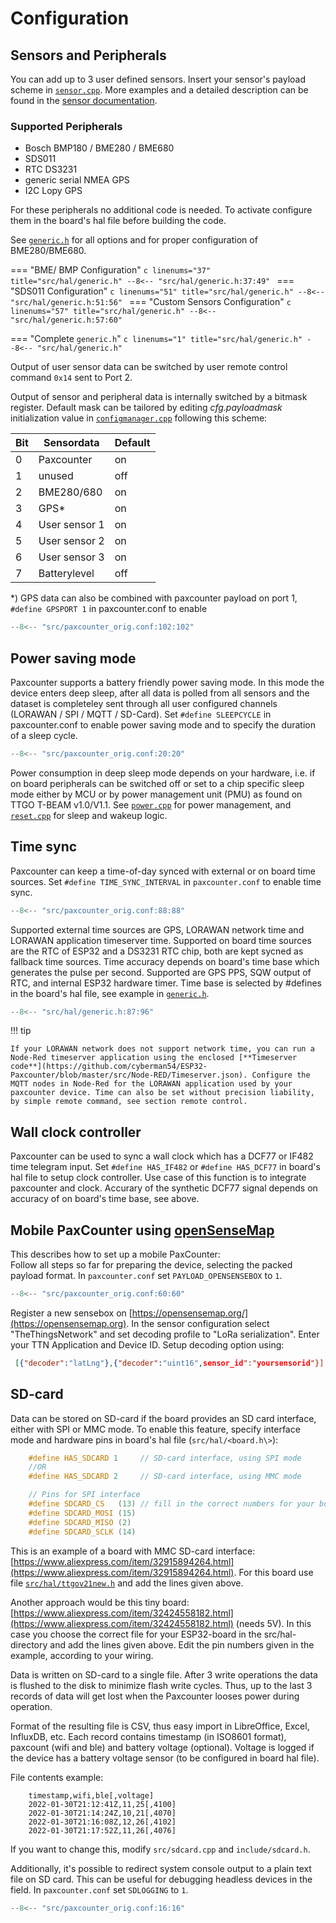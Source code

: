 # Configuration

## Sensors and Peripherals

You can add up to 3 user defined sensors. Insert your sensor's payload scheme in [`sensor.cpp`](https://github.com/cyberman54/ESP32-Paxcounter/blob/master/src/sensor.cpp). More examples and a detailed description can be found in the [sensor documentation](custom-sensors.md).

### Supported Peripherals

* Bosch BMP180 / BME280 / BME680
* SDS011
* RTC DS3231
* generic serial NMEA GPS
* I2C Lopy GPS

For these peripherals no additional code is needed. To activate configure them in the board's hal file before building the code.

See [`generic.h`](https://github.com/cyberman54/ESP32-Paxcounter/blob/master/src/hal/generic.h) for all options and for proper configuration of BME280/BME680.

=== "BME/ BMP Configuration"
	```c linenums="37" title="src/hal/generic.h"
	--8<-- "src/hal/generic.h:37:49"
	```
=== "SDS011 Configuration"
	```c linenums="51" title="src/hal/generic.h"
	--8<-- "src/hal/generic.h:51:56"
	```
=== "Custom Sensors Configuration"
	```c linenums="57" title="src/hal/generic.h"
	--8<-- "src/hal/generic.h:57:60"
	```

=== "Complete `generic.h`"
	```c linenums="1" title="src/hal/generic.h"
	--8<-- "src/hal/generic.h"
	```

Output of user sensor data can be switched by user remote control command `0x14` sent to Port 2.

Output of sensor and peripheral data is internally switched by a bitmask register. Default mask can be tailored by editing *cfg.payloadmask* initialization value in [`configmanager.cpp`](https://github.com/cyberman54/ESP32-Paxcounter/blob/master/src/configmanager.cpp) following this scheme:

| Bit | Sensordata    | Default |
| --- | ------------- | ------- |
| 0   | Paxcounter    | on      |
| 1   | unused        | off     |
| 2   | BME280/680    | on      |
| 3   | GPS*          | on      |
| 4   | User sensor 1 | on      |
| 5   | User sensor 2 | on      |
| 6   | User sensor 3 | on      |
| 7   | Batterylevel  | off     |

\*) GPS data can also be combined with paxcounter payload on port 1, `#define GPSPORT 1` in paxcounter.conf to enable

```c linenums="102" title="src/paxcounter_orig.conf"
--8<-- "src/paxcounter_orig.conf:102:102"
```


## Power saving mode

Paxcounter supports a battery friendly power saving mode. In this mode the device enters deep sleep, after all data is polled from all sensors and the dataset is completeley sent through all user configured channels (LORAWAN / SPI / MQTT / SD-Card). Set `#define SLEEPCYCLE` in paxcounter.conf to enable power saving mode and to specify the duration of a sleep cycle.

```c linenums="20" title="src/paxcounter_orig.conf"
--8<-- "src/paxcounter_orig.conf:20:20"
```


 Power consumption in deep sleep mode depends on your hardware, i.e. if on board peripherals can be switched off or set to a chip specific sleep mode either by MCU or by power management unit (PMU) as found on TTGO T-BEAM v1.0/V1.1. See [`power.cpp`](https://github.com/cyberman54/ESP32-Paxcounter/blob/master/src/power.cpp) for power management, and [`reset.cpp`](https://github.com/cyberman54/ESP32-Paxcounter/blob/master/src/reset.cpp) for sleep and wakeup logic.



## Time sync

Paxcounter can keep a time-of-day synced with external or on board time sources. Set `#define TIME_SYNC_INTERVAL` in `paxcounter.conf` to enable time sync.

```c linenums="88" title="src/paxcounter_orig.conf"
--8<-- "src/paxcounter_orig.conf:88:88"
```

Supported external time sources are GPS, LORAWAN network time and LORAWAN application timeserver time. Supported on board time sources are the RTC of ESP32 and a DS3231 RTC chip, both are kept sycned as fallback time sources. Time accuracy depends on board's time base which generates the pulse per second. Supported are GPS PPS, SQW output of RTC, and internal ESP32 hardware timer. Time base is selected by #defines in the board's hal file, see example in [`generic.h`](https://github.com/cyberman54/ESP32-Paxcounter/blob/master/src/hal/generic.h).

```c linenums="87" title="src/hal/generic.h"
--8<-- "src/hal/generic.h:87:96"
```


!!! tip

	If your LORAWAN network does not support network time, you can run a Node-Red timeserver application using the enclosed [**Timeserver code**](https://github.com/cyberman54/ESP32-Paxcounter/blob/master/src/Node-RED/Timeserver.json). Configure the MQTT nodes in Node-Red for the LORAWAN application used by your paxcounter device. Time can also be set without precision liability, by simple remote command, see section remote control.

## Wall clock controller

Paxcounter can be used to sync a wall clock which has a DCF77 or IF482 time telegram input. Set `#define HAS_IF482` or `#define HAS_DCF77` in board's hal file to setup clock controller. Use case of this function is to integrate paxcounter and clock. Accurary of the synthetic DCF77 signal depends on accuracy of on board's time base, see above.

## Mobile PaxCounter using <A HREF="https://opensensemap.org/">openSenseMap</A>

This describes how to set up a mobile PaxCounter:<br> Follow all steps so far for preparing the device, selecting the packed payload format. In `paxcounter.conf` set `PAYLOAD_OPENSENSEBOX` to `1`.

```c linenums="60" title="src/paxcounter_orig.conf"
--8<-- "src/paxcounter_orig.conf:60:60"
```

 Register a new sensebox on [https://opensensemap.org/](https://opensensemap.org). In the sensor configuration select "TheThingsNetwork" and set decoding profile to "LoRa serialization". Enter your TTN Application and Device ID. Setup decoding option using:

```json
 [{"decoder":"latLng"},{"decoder":"uint16",sensor_id":"yoursensorid"}]
```

## SD-card

Data can be stored on SD-card if the board provides an SD card interface, either with SPI or MMC mode. To enable this feature, specify interface mode and hardware pins in board's hal file (`src/hal/<board.h\>`):

```c
    #define HAS_SDCARD 1     // SD-card interface, using SPI mode
	//OR
	#define HAS_SDCARD 2     // SD-card interface, using MMC mode

    // Pins for SPI interface
    #define SDCARD_CS   (13) // fill in the correct numbers for your board
    #define SDCARD_MOSI (15)
    #define SDCARD_MISO (2)
    #define SDCARD_SCLK (14)
```

This is an example of a board with MMC SD-card interface: [https://www.aliexpress.com/item/32915894264.html](https://www.aliexpress.com/item/32915894264.html). For this board use file [`src/hal/ttgov21new.h`](https://github.com/cyberman54/ESP32-Paxcounter/blob/master/src/hal/ttgov21new.h) and add the lines given above.

Another approach would be this tiny board: [https://www.aliexpress.com/item/32424558182.html](https://www.aliexpress.com/item/32424558182.html) (needs 5V).
In this case you choose the correct file for your ESP32-board in the src/hal-directory and add the lines given above. Edit the pin numbers given in the example, according to your wiring.

Data is written on SD-card to a single file. After 3 write operations the data is flushed to the disk to minimize flash write cycles. Thus, up to the last 3 records of data will get lost when the Paxcounter looses power during operation.

Format of the resulting file is CSV, thus easy import in LibreOffice, Excel, InfluxDB, etc. Each record contains timestamp (in ISO8601 format), paxcount (wifi and ble) and battery voltage (optional). Voltage is logged if the device has a battery voltage sensor (to be configured in board hal file).

File contents example:
```csv
	timestamp,wifi,ble[,voltage]
	2022-01-30T21:12:41Z,11,25[,4100]
	2022-01-30T21:14:24Z,10,21[,4070]
	2022-01-30T21:16:08Z,12,26[,4102]
	2022-01-30T21:17:52Z,11,26[,4076]
```
If you want to change this, modify `src/sdcard.cpp` and `include/sdcard.h`.

Additionally, it's possible to redirect system console output to a plain text file on SD card. This can be useful for debugging headless devices in the field. In `paxcounter.conf` set `SDLOGGING` to `1`.

```c linenums="16" title="src/paxcounter_orig.conf"
--8<-- "src/paxcounter_orig.conf:16:16"
```